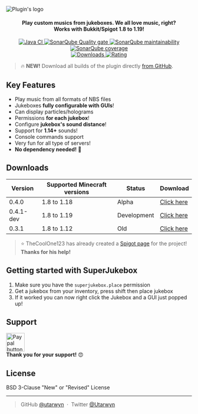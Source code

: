 ![Plugin's logo](https://i.imgur.com/bZC1wDi.png)

<h4 align="center">
Play custom musics from jukeboxes. We all love music, right?
<br>
Works with Bukkit/Spigot 1.8 to 1.19!
</h4>

<p align="center">
    <a href="https://github.com/utarwyn/SuperJukebox/actions">
        <img src="https://github.com/utarwyn/SuperJukebox/workflows/Java%20Integration/badge.svg" alt="Java CI">
    </a>
    <a href="https://sonarcloud.io/dashboard?id=fr.utarwyn.superjukebox">
        <img src="https://sonarcloud.io/api/project_badges/measure?project=fr.utarwyn.superjukebox&metric=alert_status" alt="SonarQube Quality gate">
    </a>
    <a href="https://sonarcloud.io/dashboard?id=fr.utarwyn.superJukebox">
        <img src="https://sonarcloud.io/api/project_badges/measure?project=fr.utarwyn.superjukebox&metric=sqale_rating" alt="SonarQube maintainability">
    </a>
    <a href="https://sonarcloud.io/component_measures?id=fr.utarwyn.superJukebox&metric=coverage">
        <img src="https://sonarcloud.io/api/project_badges/measure?project=fr.utarwyn.superjukebox&metric=coverage" alt="SonarQube coverage">
    </a>
    <br>
    <a href="https://www.spigotmc.org/resources/62293/">
        <img src="https://img.shields.io/badge/dynamic/json.svg?label=Downloads&colorB=orange&query=$.downloads&uri=https%3A%2F%2Fapi.spiget.org%2Fv2%2Fresources%2F62293" alt="Downloads">
    </a>
    <a href="https://www.spigotmc.org/resources/62293/">
        <img src="https://img.shields.io/badge/dynamic/json.svg?label=Global%20rating&colorB=blue&query=$.rating.average&uri=https%3A%2F%2Fapi.spiget.org%2Fv2%2Fresources%2F62293" alt="Rating">
    </a>
</p>

> :fire: **NEW!** Download all builds of the plugin
> directly [from GitHub](https://github.com/utarwyn/SuperJukebox#downloads).

## Key Features

- Play music from all formats of NBS files
- Jukeboxes **fully configurable with GUIs**!
- Can display particles/holograms
- Permissions **for each jukebox**!
- Configure **jukebox's sound distance**!
- Support for **1.14+** sounds!
 - Console commands support
 - Very fun for all type of servers!
 - **No dependency needed!** :tada:

## Downloads

| Version   | Supported Minecraft versions | Status      | Download                                                                                  |
|-----------|------------------------------|-------------|-------------------------------------------------------------------------------------------|
| 0.4.0     | 1.8 to 1.18                  | Alpha       | [Click here](https://utarwyn.fr/projects/SuperJukebox/SuperJukebox-0.4.0.jar)             |
| 0.4.1-dev | 1.8 to 1.19                  | Development | [Click here](https://utarwyn.fr/projects/SuperJukebox/SuperJukebox-0.4.1-SNAPSHOT.jar)    |
| 0.3.1     | 1.8 to 1.12                  | Old         | [Click here](https://www.spigotmc.org/resources/superjukebox-your-mc-music-player.62293/) |

> :star: TheCoolOne123 has already created
> a [Spigot page](https://www.spigotmc.org/resources/superjukebox-added-a-discord.62293/) for the project! **Thanks for
his help!**

## Getting started with SuperJukebox

1. Make sure you have the `superjukebox.place` permission
2. Get a jukebox from your inventory, press shift then place jukebox
3. If it worked you can now right click the Jukebox and a GUI just popped up!

## Support
 
 <a href="https://www.paypal.me/utarwyn" target="_blank"><img src="https://i.imgur.com/ADDI2kk.png" height="50" alt="Paypal button"/></a> \
**Thank you for your support!** :heart_eyes:

## License

BSD 3-Clause "New" or "Revised" License

---

> GitHub [@utarwyn](https://github.com/utarwyn) &nbsp;&middot;&nbsp;
> Twitter [@Utarwyn](https://twitter.com/Utarwyn)
